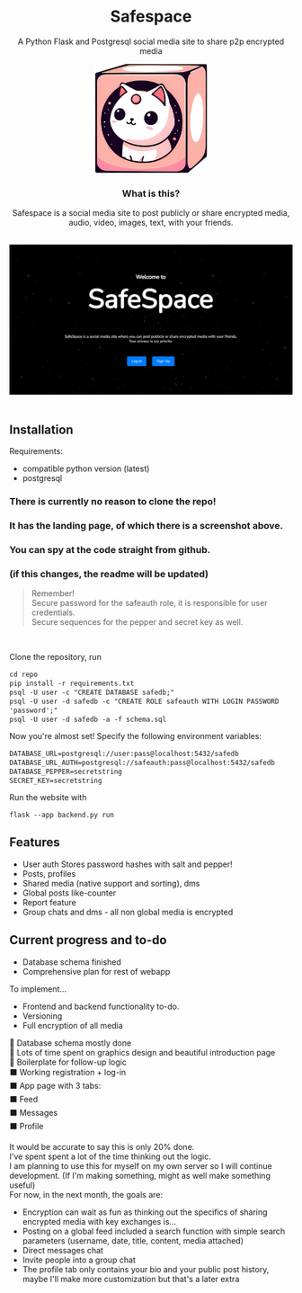 <div align="center">
  
# Safespace
A Python Flask and Postgresql social media site to share p2p encrypted media

<img src="https://github.com/EternalLeo/safespace/blob/main/static/safelogo.png" alt="cat in box logo" width="200"/>

### What is this?

Safespace is a social media site to post publicly or share encrypted media,\
audio, video, images, text, with your friends.\
<br>

<img src="https://github.com/EternalLeo/safespace/blob/main/static/preview.png" alt="drawing" width="600"/>
</div>
<br>

## Installation
Requirements:
- compatible python version (latest)
- postgresql

### There is currently no reason to clone the repo!
### It has the landing page, of which there is a screenshot above.
### You can spy at the code straight from github.
### (if this changes, the readme will be updated)

>Remember!\
>Secure password for the safeauth role, it is responsible for user credentials.\
>Secure sequences for the pepper and secret key as well.
<br>

Clone the repository, run
  ```terminal
  cd repo
  pip install -r requirements.txt
  psql -U user -c "CREATE DATABASE safedb;"
  psql -U user -d safedb -c "CREATE ROLE safeauth WITH LOGIN PASSWORD 'password';"
  psql -U user -d safedb -a -f schema.sql
  ```

Now you're almost set!
Specify the following environment variables:
  ```terminal
  DATABASE_URL=postgresql://user:pass@localhost:5432/safedb
  DATABASE_URL_AUTH=postgresql://safeauth:pass@localhost:5432/safedb
  DATABASE_PEPPER=secretstring
  SECRET_KEY=secretstring
  ```

Run the website with
  ```terminal
  flask --app backend.py run
  ```

## Features
- User auth
Stores password hashes with salt and pepper!
- Posts, profiles
- Shared media (native support and sorting), dms
- Global posts like-counter
- Report feature
- Group chats and dms - all non global media is encrypted

## Current progress and to-do
- Database schema finished
- Comprehensive plan for rest of webapp

To implement...
- Frontend and backend functionality to-do.
- Versioning
- Full encryption of all media

🔲 Database schema mostly done\
🔲 Lots of time spent on graphics design and beautiful introduction page\
🔲 Boilerplate for follow-up logic\
⬛ Working registration + log-in\
⬛ App page with 3 tabs:\
⬛ Feed\
⬛ Messages\
⬛ Profile

It would be accurate to say this is only 20% done.\
I've spent spent a lot of the time thinking out the logic.\
I am planning to use this for myself on my own server so I will continue development. (If I'm making something, might as well make something useful)\
For now, in the next month, the goals are:
- Encryption can wait
as fun as thinking out the specifics of sharing encrypted media with key exchanges is... 
- Posting on a global feed
included a search function with simple search parameters (username, date, title, content, media attached)
- Direct messages chat
- Invite people into a group chat
- The profile tab only contains your bio and your public post history, maybe I'll make more customization but that's a later extra
